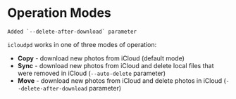 # Operation Modes

```{versionchanged} 1.8.0
Added `--delete-after-download` parameter
```

`icloudpd` works in one of three modes of operation:

- **Copy** - download new photos from iCloud (default mode)
- **Sync** - download new photos from iCloud and delete local files that were removed in iCloud (`--auto-delete` parameter)
- **Move** - download new photos from iCloud and delete photos in iCloud (`--delete-after-download` parameter)